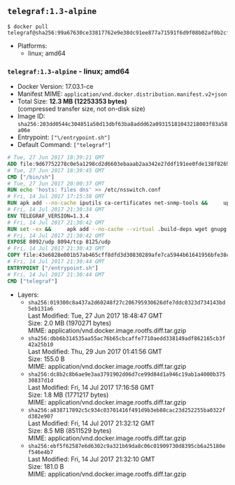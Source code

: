## `telegraf:1.3-alpine`

```console
$ docker pull telegraf@sha256:99a67630ce33817762e9e38dc91ee877a71591f6d9f08b02af0b2cf2c9546c66
```

-	Platforms:
	-	linux; amd64

### `telegraf:1.3-alpine` - linux; amd64

-	Docker Version: 17.03.1-ce
-	Manifest MIME: `application/vnd.docker.distribution.manifest.v2+json`
-	Total Size: **12.3 MB (12253353 bytes)**  
	(compressed transfer size, not on-disk size)
-	Image ID: `sha256:203dd0544c304851a50d13dbf63ba8addd62a09315181043218003f83a58a06e`
-	Entrypoint: `["\/entrypoint.sh"]`
-	Default Command: `["telegraf"]`

```dockerfile
# Tue, 27 Jun 2017 18:39:21 GMT
ADD file:9d67752278c0e5a1298cd2d6603ebaaab2aa342e27ddf191ee0fde138f82698c in / 
# Tue, 27 Jun 2017 18:39:45 GMT
CMD ["/bin/sh"]
# Tue, 27 Jun 2017 20:00:37 GMT
RUN echo 'hosts: files dns' >> /etc/nsswitch.conf
# Fri, 14 Jul 2017 17:15:38 GMT
RUN apk add --no-cache iputils ca-certificates net-snmp-tools &&     update-ca-certificates
# Fri, 14 Jul 2017 21:30:34 GMT
ENV TELEGRAF_VERSION=1.3.4
# Fri, 14 Jul 2017 21:30:42 GMT
RUN set -ex &&     apk add --no-cache --virtual .build-deps wget gnupg tar &&     for key in         05CE15085FC09D18E99EFB22684A14CF2582E0C5 ;     do         gpg --keyserver ha.pool.sks-keyservers.net --recv-keys "$key" ||         gpg --keyserver pgp.mit.edu --recv-keys "$key" ||         gpg --keyserver keyserver.pgp.com --recv-keys "$key" ;     done &&     wget -q https://dl.influxdata.com/telegraf/releases/telegraf-${TELEGRAF_VERSION}-static_linux_amd64.tar.gz.asc &&     wget -q https://dl.influxdata.com/telegraf/releases/telegraf-${TELEGRAF_VERSION}-static_linux_amd64.tar.gz &&     gpg --batch --verify telegraf-${TELEGRAF_VERSION}-static_linux_amd64.tar.gz.asc telegraf-${TELEGRAF_VERSION}-static_linux_amd64.tar.gz &&     mkdir -p /usr/src /etc/telegraf &&     tar -C /usr/src -xzf telegraf-${TELEGRAF_VERSION}-static_linux_amd64.tar.gz &&     mv /usr/src/telegraf*/telegraf.conf /etc/telegraf/ &&     chmod +x /usr/src/telegraf*/* &&     cp -a /usr/src/telegraf*/* /usr/bin/ &&     rm -rf *.tar.gz* /usr/src /root/.gnupg &&     apk del .build-deps
# Fri, 14 Jul 2017 21:30:42 GMT
EXPOSE 8092/udp 8094/tcp 8125/udp
# Fri, 14 Jul 2017 21:30:43 GMT
COPY file:43e6828e001b57ab465cff8dfd3d30830289afe7ca5944b61641956bfe38cd1c in /entrypoint.sh 
# Fri, 14 Jul 2017 21:30:44 GMT
ENTRYPOINT ["/entrypoint.sh"]
# Fri, 14 Jul 2017 21:30:44 GMT
CMD ["telegraf"]
```

-	Layers:
	-	`sha256:019300c8a437a2d60248f27c206795930626dfe7ddc0323d734143bd5eb131a6`  
		Last Modified: Tue, 27 Jun 2017 18:48:47 GMT  
		Size: 2.0 MB (1970271 bytes)  
		MIME: application/vnd.docker.image.rootfs.diff.tar.gzip
	-	`sha256:dbb6b314535aa55ac76b65cbcaffe7710aedd338149adf862165cb3f42a25b10`  
		Last Modified: Thu, 29 Jun 2017 01:41:56 GMT  
		Size: 155.0 B  
		MIME: application/vnd.docker.image.rootfs.diff.tar.gzip
	-	`sha256:dc8b2c8b6ae9e3aa3791902d06d7ce99d84d1a946c19ab1a4000b37530837d1d`  
		Last Modified: Fri, 14 Jul 2017 17:16:58 GMT  
		Size: 1.8 MB (1771217 bytes)  
		MIME: application/vnd.docker.image.rootfs.diff.tar.gzip
	-	`sha256:a838717892c5c934c03701416f491d9b3eb88cac23d252255ba0322fd382e907`  
		Last Modified: Fri, 14 Jul 2017 21:32:12 GMT  
		Size: 8.5 MB (8511529 bytes)  
		MIME: application/vnd.docker.image.rootfs.diff.tar.gzip
	-	`sha256:ebf5f62587e6d6302c9a321b69da8c06c01909730d8395cb6a25180ef546e4b7`  
		Last Modified: Fri, 14 Jul 2017 21:32:10 GMT  
		Size: 181.0 B  
		MIME: application/vnd.docker.image.rootfs.diff.tar.gzip
